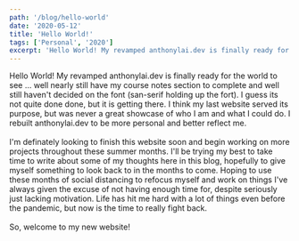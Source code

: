 ```yaml
---
path: '/blog/hello-world'
date: '2020-05-12'
title: 'Hello World!'
tags: ['Personal', '2020']
excerpt: 'Hello World! My revamped anthonylai.dev is finally ready for the world to see'
---
```


Hello World! My revamped anthonylai.dev is finally ready for the world to see ... well nearly still have my course notes section to
complete and well still haven't decided on the font (san-serif holding up the fort). I guess its not quite done done, but it is getting there. I think my last website served its purpose, but was never a great showcase of who I am and what I could do. I rebuilt anthonylai.dev to be more personal and better reflect me.  
<br>
I'm definately looking to finish this website soon and begin working on more projects throughout these summer months. I'll be trying my best to take time to write about some of my thoughts here in this blog, hopefully to give myself something to look back to in the months to come. Hoping to use these months of social distancing to refocus myself and work on things I've always given the excuse of not having enough time for, despite seriously just lacking motivation. Life has hit me hard with a lot of things even before the pandemic, but now is the time to really fight back.   
<br>
So, welcome to my new website!